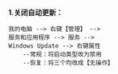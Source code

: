 


**1.关闭自动更新：**

    我的电脑 --> 右键【管理】 -->
    服务和应用程序 --> 服务 -->
    Windows Update --> 右键属性
        --常规：将启动类型改为禁用
        --恢复：将三个均改成【无操作】

